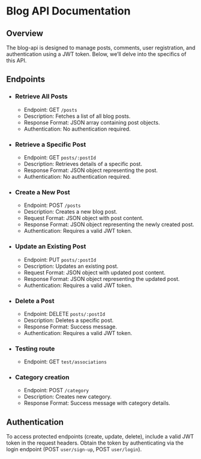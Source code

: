 # Blog API Documentation
## Overview
The blog-api is designed to manage posts, comments, user registration, and authentication using a JWT token. Below, we’ll delve into the specifics of this API.

## Endpoints

- ### Retrieve All Posts
  - Endpoint: GET `/posts`
  - Description: Fetches a list of all blog posts.
  - Response Format: JSON array containing post objects.
  - Authentication: No authentication required.

- ### Retrieve a Specific Post
  - Endpoint: GET `posts/:postId`
  - Description: Retrieves details of a specific post.
  - Response Format: JSON object representing the post.
  - Authentication: No authentication required.

- ### Create a New Post
  - Endpoint: POST `/posts`
  - Description: Creates a new blog post.
  - Request Format: JSON object with post content.
  - Response Format: JSON object representing the newly created post.
  - Authentication: Requires a valid JWT token.

- ### Update an Existing Post
  - Endpoint: PUT `posts/:postId`
  - Description: Updates an existing post.
  - Request Format: JSON object with updated post content.
  - Response Format: JSON object representing the updated post.
  - Authentication: Requires a valid JWT token.

- ### Delete a Post
  - Endpoint: DELETE `posts/:postId`
  - Description: Deletes a specific post.
  - Response Format: Success message.
  - Authentication: Requires a valid JWT token.

- ### Testing route
  - Endpoint: GET `test/associations`

- ### Category creation
  - Endpoint: POST `/category`
  - Description: Creates new category.
  - Response Format: Success message with category details.

## Authentication
To access protected endpoints (create, update, delete), include a valid JWT token in the request headers.
Obtain the token by authenticating via the login endpoint (POST `user/sign-up`, POST `user/login`).
